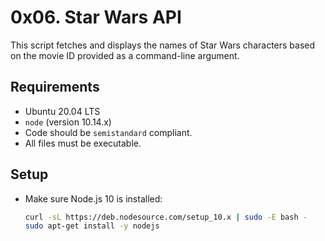 # 0x06. Star Wars API

This script fetches and displays the names of Star Wars characters based on the movie ID provided as a command-line argument.

## Requirements

- Ubuntu 20.04 LTS
- `node` (version 10.14.x)
- Code should be `semistandard` compliant.
- All files must be executable.

## Setup

- Make sure Node.js 10 is installed:
   ```bash
   curl -sL https://deb.nodesource.com/setup_10.x | sudo -E bash -
   sudo apt-get install -y nodejs
